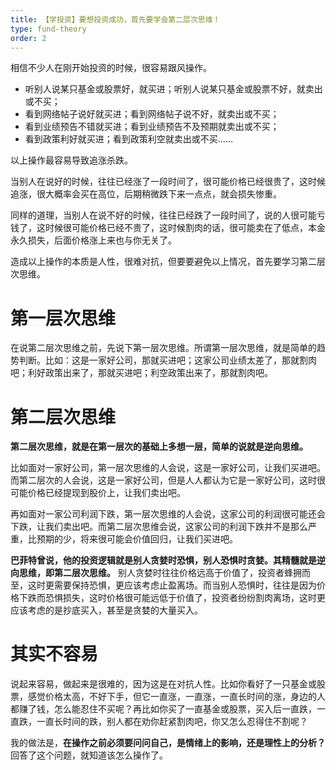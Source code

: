 ```yaml
---
title: 【学投资】要想投资成功，首先要学会第二层次思维！
type: fund-theory
order: 2
---
```

相信不少人在刚开始投资的时候，很容易跟风操作。

- 听别人说某只基金或股票好，就买进；听别人说某只基金或股票不好，就卖出或不买；
- 看到网络帖子说好就买进；看到网络帖子说不好，就卖出或不买；
- 看到业绩预告不错就买进；看到业绩预告不及预期就卖出或不买；
- 看到政策利好就买进；看到政策利空就卖出或不买......

以上操作最容易导致追涨杀跌。

当别人在说好的时候，往往已经涨了一段时间了，很可能价格已经很贵了，这时候追涨，很大概率会买在高位，后期稍微跌下来一点点，就会损失惨重。

同样的道理，当别人在说不好的时候，往往已经跌了一段时间了，说的人很可能亏钱了，这时候很可能价格已经不贵了，这时候割肉的话，很可能卖在了低点，本金永久损失，后面价格涨上来也与你无关了。

造成以上操作的本质是人性，很难对抗，但要要避免以上情况，首先要学习第二层次思维。

# 第一层次思维
在说第二层次思维之前，先说下第一层次思维。所谓第一层次思维，就是简单的趋势判断。比如：这是一家好公司，那就买进吧；这家公司业绩太差了，那就割肉吧；利好政策出来了，那就买进吧；利空政策出来了，那就割肉吧。

# 第二层次思维
**第二层次思维，就是在第一层次的基础上多想一层，简单的说就是逆向思维。**

比如面对一家好公司，第一层次思维的人会说，这是一家好公司，让我们买进吧。而第二层次的人会说，这是一家好公司，但是人人都认为它是一家好公司，这时很可能价格已经提现到股价上，让我们卖出吧。

再如面对一家公司利润下跌，第一层次思维的人会说，这家公司的利润很可能还会下跌，让我们卖出吧。而第二层次思维会说，这家公司的利润下跌并不是那么严重，比预期的少，将来很可能会价值回归，让我们买进吧。

**巴菲特曾说，他的投资逻辑就是别人贪婪时恐惧，别人恐惧时贪婪。其精髓就是逆向思维，即第二层次思维。** 别人贪婪时往往价格远高于价值了，投资者蜂拥而至，这时更需要保持恐惧，更应该考虑止盈离场。而当别人恐惧时，往往是因为价格下跌而恐惧损失，这时价格很可能远低于价值了，投资者纷纷割肉离场，这时更应该考虑的是抄底买入，甚至是贪婪的大量买入。

# 其实不容易
说起来容易，做起来是很难的，因为这是在对抗人性。比如你看好了一只基金或股票，感觉价格太高，不好下手，但它一直涨，一直涨，一直长时间的涨，身边的人都赚了钱，怎么能忍住不买呢？再比如你买了一直基金或股票，买入后一直跌，一直跌，一直长时间的跌，别人都在劝你赶紧割肉吧，你又怎么忍得住不割呢？

我的做法是，**在操作之前必须要问问自己，是情绪上的影响，还是理性上的分析？** 回答了这个问题，就知道该怎么操作了。
